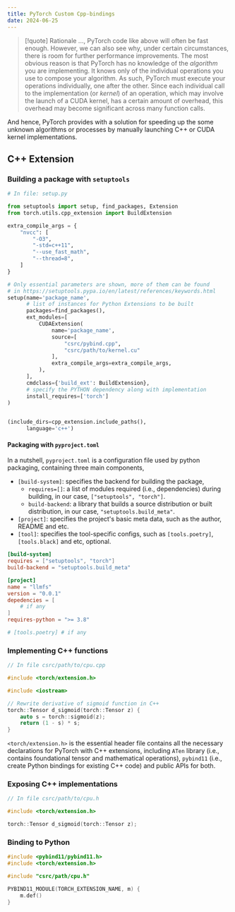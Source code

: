 ```yaml
---
title: PyTorch Custom Cpp-bindings
date: 2024-06-25
---
```


> [!quote] Rationale
> ..., PyTorch code like above will often be fast enough. However, we can also see why, under certain circumstances, there is room for further performance improvements. The most obvious reason is that PyTorch has no knowledge of the _algorithm_ you are implementing. It knows only of the individual operations you use to compose your algorithm. As such, PyTorch must execute your operations individually, one after the other. Since each individual call to the implementation (or _kernel_) of an operation, which may involve the launch of a CUDA kernel, has a certain amount of overhead, this overhead may become significant across many function calls.

And hence, PyTorch provides with a solution for speeding up the some unknown algorithms or processes by manually launching C++ or CUDA kernel implementations.

## C++ Extension

### Building a package with `setuptools`

```python
# In file: setup.py

from setuptools import setup, find_packages, Extension
from torch.utils.cpp_extension import BuildExtension

extra_compile_args = {
    "nvcc": [
        "-O3",
        "-std=c++11",
        "--use_fast_math",
        "--thread=8",
    ]
}

# Only essential parameters are shown, more of them can be found
# in https://setuptools.pypa.io/en/latest/references/keywords.html
setup(name='package_name',
      # list of instances for Python Extensions to be built
      packages=find_packages(),
      ext_modules=[
          CUDAExtension(
              name='package_name',
              source=[
                  "csrc/pybind.cpp",
                  "csrc/path/to/kernel.cu"
              ],
              extra_compile_args=extra_compile_args,
          ),
      ],
      cmdclass={'build_ext': BuildExtension},
      # specify the PYTHON dependency along with implementation
      install_requires=['torch']
)

      
(include_dirs=cpp_extension.include_paths(),
      language='c++')
```

#### Packaging with `pyproject.toml`

In a nutshell, `pyproject.toml` is a configuration file used by python packaging, containing three main components,

- `[build-system]`: specifies the backend for building the package,
  - `requires=[]`: a list of modules required (i.e., dependencies) during building, in our case, `["setuptools", "torch"]`.
  - `build-backend`: a library that builds a source distribution or built distribution, in our case, `"setuptools.build_meta"`.
- `[project]`: specifies the project's basic meta data, such as the author, README and etc.
- `[tool]`: specifies the tool-specific configs, such as `[tools.poetry]`, `[tools.black]` and etc, optional.

```toml
[build-system]
requires = ["setuptools", "torch"]
build-backend = "setuptools.build_meta"

[project]
name = "llmfs"
version = "0.0.1"
depedencies = [
    # if any
]
requires-python = ">= 3.8"

# [tools.poetry] # if any
```

### Implementing C++ functions

```cpp
// In file csrc/path/to/cpu.cpp

#include <torch/extension.h>

#include <iostream>

// Rewrite derivative of sigmoid function in C++
torch::Tensor d_sigmoid(torch::Tensor z) {
    auto s = torch::sigmoid(z);
    return (1 - s) * s;
}
```

`<torch/extension.h>` is the essential header file contains all the necessary declarations for PyTorch with C++ extensions, including `ATen` library (i.e., contains foundational tensor and mathematical operations), `pybind11` (i.e., create Python bindings for existing C++ code) and public APIs for both.

### Exposing C++ implementations

```cpp
// In file csrc/path/to/cpu.h

#include <torch/extension.h>

torch::Tensor d_sigmoid(torch::Tensor z);
```

### Binding to Python

```cpp
#include <pybind11/pybind11.h>
#include <torch/extension.h>

#include "csrc/path/cpu.h"

PYBIND11_MODULE(TORCH_EXTENSION_NAME, m) {
    m.def()
}
```